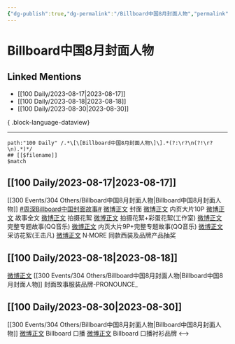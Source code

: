 ```yaml
---
{"dg-publish":true,"dg-permalink":"/Billboard中国8月封面人物","permalink":"/Billboard中国8月封面人物/","created":"2023-08-23T19:02:20.548+08:00","updated":"2023-08-31T02:00:23.007+08:00"}
---
```


# Billboard中国8月封面人物

## Linked Mentions
- [[100 Daily/2023-08-17\|2023-08-17]]
- [[100 Daily/2023-08-18\|2023-08-18]]
- [[100 Daily/2023-08-30\|2023-08-30]]

{ .block-language-dataview}

---

```expander
path:"100 Daily" /.*\[\[Billboard中国8月封面人物\]\].*(?:\r?\n(?!\r?\n).*)*/
## [[$filename]]
$match
```
## [[100 Daily/2023-08-17\|2023-08-17]]
[[300 Events/304 Others/Billboard中国8月封面人物\|Billboard中国8月封面人物]]
[#周深Billboard中国封面故事#](https://s.weibo.com/weibo?q=%23%E5%91%A8%E6%B7%B1Billboard%E4%B8%AD%E5%9B%BD%E5%B0%81%E9%9D%A2%E6%95%85%E4%BA%8B%23)
[微博正文](https://weibo.com/7747130271/NeZLiwZNA) 封面
[微博正文](https://weibo.com/7747130271/NeZPlDHX9) 内页大片10P
[微博正文](https://weibo.com/7747130271/NeZTrbQSg) 故事全文
[微博正文](https://weibo.com/7747130271/Nf02UE9TK) 拍摄花絮
[微博正文](http://weibo.com/7478855230/Nf0hlqnie) 拍摄花絮+彩蛋花絮(工作室)
[微博正文](https://weibo.com/7747130271/Nf01wDKmR) 完整专题故事(QQ音乐)
[微博正文](https://weibo.com/2169129705/Nf09EfuiR) 内页大片9P+完整专题故事(QQ音乐)
[微博正文](https://weibo.com/1647081117/Nf0C9fPfV) 采访花絮(王击凡)
[微博正文](http://weibo.com/3276035885/Nf2jhbqZZ) N·MORE 同款西装及品牌产品抽奖
## [[100 Daily/2023-08-18\|2023-08-18]]
[微博正文](http://weibo.com/5725330925/Nfan09Cst) [[300 Events/304 Others/Billboard中国8月封面人物\|Billboard中国8月封面人物]] 封面故事服装品牌-PRONOUNCE_
## [[100 Daily/2023-08-30\|2023-08-30]]
[[300 Events/304 Others/Billboard中国8月封面人物\|Billboard中国8月封面人物]]
[微博正文](http://weibo.com/7747130271/NgYjL0uzM) Billboard 口播
[微博正文](http://weibo.com/6942005641/NgYuM6G6h) Billboard 口播衬衫品牌
<-->